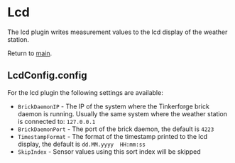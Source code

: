 # Lcd

The lcd plugin writes measurement values to the lcd display of the weather station.

Return to [main](./../Readme.md).

## LcdConfig.config

For the lcd plugin the following settings are available:

* `BrickDaemonIP` - The IP of the system where the Tinkerforge brick daemon is running. Usually the same system where the weather station is connected to: `127.0.0.1`
* `BrickDaemonPort` - The port of the brick daemon, the default is `4223`
* `TimestampFormat` - The format of the timestamp printed to the lcd display, the default is `dd.MM.yyyy  HH:mm:ss`
* `SkipIndex` - Sensor values using this sort index will be skipped
